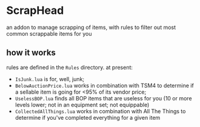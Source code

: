 # ScrapHead

an addon to manage scrapping of items, with rules to filter out most common scrappable items for you

## how it works

rules are defined in the `Rules` directory. at present:

- `IsJunk.lua` is for, well, junk;
- `BelowAuctionPrice.lua` works in combination with TSM4 to determine if a sellable item is going for <95% of its vendor price;
- `UselessBOP.lua` finds all BOP items that are useless for you (10 or more levels lower; not in an equipment set; not equippable)
- `CollectedAllThings.lua` works in combination with All The Things to determine if you've completed everything for a given item